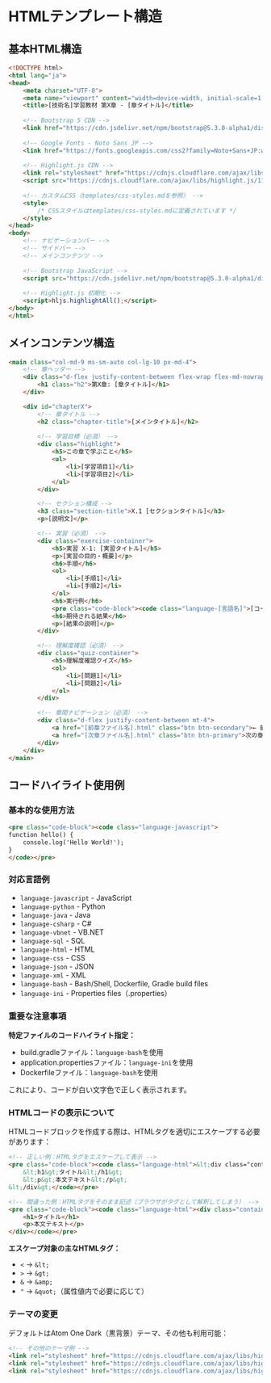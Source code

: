 # HTMLテンプレート構造

## 基本HTML構造

```html
<!DOCTYPE html>
<html lang="ja">
<head>
    <meta charset="UTF-8">
    <meta name="viewport" content="width=device-width, initial-scale=1.0">
    <title>[技術名]学習教材 第X章 - [章タイトル]</title>
    
    <!-- Bootstrap 5 CDN -->
    <link href="https://cdn.jsdelivr.net/npm/bootstrap@5.3.0-alpha1/dist/css/bootstrap.min.css" rel="stylesheet">
    
    <!-- Google Fonts - Noto Sans JP -->
    <link href="https://fonts.googleapis.com/css2?family=Noto+Sans+JP:wght@300;400;500;700&display=swap" rel="stylesheet">
    
    <!-- Highlight.js CDN -->
    <link rel="stylesheet" href="https://cdnjs.cloudflare.com/ajax/libs/highlight.js/11.9.0/styles/atom-one-dark.min.css">
    <script src="https://cdnjs.cloudflare.com/ajax/libs/highlight.js/11.9.0/highlight.min.js"></script>
    
    <!-- カスタムCSS（templates/css-styles.mdを参照） -->
    <style>
        /* CSSスタイルはtemplates/css-styles.mdに定義されています */
    </style>
</head>
<body>
    <!-- ナビゲーションバー -->
    <!-- サイドバー -->
    <!-- メインコンテンツ -->
    
    <!-- Bootstrap JavaScript -->
    <script src="https://cdn.jsdelivr.net/npm/bootstrap@5.3.0-alpha1/dist/js/bootstrap.bundle.min.js"></script>
    
    <!-- Highlight.js 初期化 -->
    <script>hljs.highlightAll();</script>
</body>
</html>
```

## メインコンテンツ構造

```html
<main class="col-md-9 ms-sm-auto col-lg-10 px-md-4">
    <!-- 章ヘッダー -->
    <div class="d-flex justify-content-between flex-wrap flex-md-nowrap align-items-center pt-3 pb-2 mb-3 border-bottom">
        <h1 class="h2">第X章: [章タイトル]</h1>
    </div>

    <div id="chapterX">
        <!-- 章タイトル -->
        <h2 class="chapter-title">[メインタイトル]</h2>
        
        <!-- 学習目標（必須） -->
        <div class="highlight">
            <h5>この章で学ぶこと</h5>
            <ul>
                <li>[学習項目1]</li>
                <li>[学習項目2]</li>
            </ul>
        </div>

        <!-- セクション構成 -->
        <h3 class="section-title">X.1 [セクションタイトル]</h3>
        <p>[説明文]</p>

        <!-- 実習（必須） -->
        <div class="exercise-container">
            <h5>実習 X-1: [実習タイトル]</h5>
            <p>[実習の目的・概要]</p>
            <h6>手順</h6>
            <ol>
                <li>[手順1]</li>
                <li>[手順2]</li>
            </ol>
            <h6>実行例</h6>
            <pre class="code-block"><code class="language-[言語名]">[コード例]</code></pre>
            <h6>期待される結果</h6>
            <p>[結果の説明]</p>
        </div>

        <!-- 理解度確認（必須） -->
        <div class="quiz-container">
            <h5>理解度確認クイズ</h5>
            <ol>
                <li>[問題1]</li>
                <li>[問題2]</li>
            </ol>
        </div>

        <!-- 章間ナビゲーション（必須） -->
        <div class="d-flex justify-content-between mt-4">
            <a href="[前章ファイル名].html" class="btn btn-secondary">← 前の章</a>
            <a href="[次章ファイル名].html" class="btn btn-primary">次の章 →</a>
        </div>
    </div>
</main>
```

## コードハイライト使用例

### 基本的な使用方法
```html
<pre class="code-block"><code class="language-javascript">
function hello() {
    console.log('Hello World!');
}
</code></pre>
```

### 対応言語例
- `language-javascript` - JavaScript
- `language-python` - Python
- `language-java` - Java
- `language-csharp` - C#
- `language-vbnet` - VB.NET
- `language-sql` - SQL
- `language-html` - HTML
- `language-css` - CSS
- `language-json` - JSON
- `language-xml` - XML
- `language-bash` - Bash/Shell, Dockerfile, Gradle build files
- `language-ini` - Properties files（.properties）

### 重要な注意事項
**特定ファイルのコードハイライト指定：**
- build.gradleファイル：`language-bash`を使用
- application.propertiesファイル：`language-ini`を使用
- Dockerfileファイル：`language-bash`を使用

これにより、コードが白い文字色で正しく表示されます。


### HTMLコードの表示について
HTMLコードブロックを作成する際は、HTMLタグを適切にエスケープする必要があります：

```html
<!-- 正しい例：HTMLタグをエスケープして表示 -->
<pre class="code-block"><code class="language-html">&lt;div class="container"&gt;
    &lt;h1&gt;タイトル&lt;/h1&gt;
    &lt;p&gt;本文テキスト&lt;/p&gt;
&lt;/div&gt;</code></pre>

<!-- 間違った例：HTMLタグをそのまま記述（ブラウザがタグとして解釈してしまう） -->
<pre class="code-block"><code class="language-html"><div class="container">
    <h1>タイトル</h1>
    <p>本文テキスト</p>
</div></code></pre>
```

**エスケープ対象の主なHTMLタグ：**
- `<` → `&lt;`
- `>` → `&gt;`
- `&` → `&amp;`
- `"` → `&quot;`（属性値内で必要に応じて）

### テーマの変更
デフォルトはAtom One Dark（黒背景）テーマ、その他も利用可能：
```html
<!-- その他のテーマ例 -->
<link rel="stylesheet" href="https://cdnjs.cloudflare.com/ajax/libs/highlight.js/11.9.0/styles/vs.min.css">
<link rel="stylesheet" href="https://cdnjs.cloudflare.com/ajax/libs/highlight.js/11.9.0/styles/github.min.css">
<link rel="stylesheet" href="https://cdnjs.cloudflare.com/ajax/libs/highlight.js/11.9.0/styles/stackoverflow-light.min.css">
```